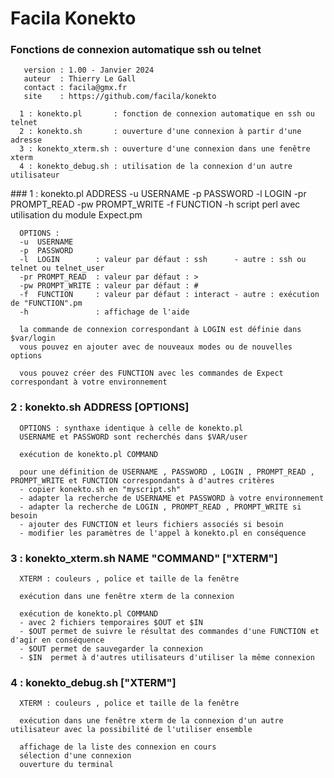 # Facila Konekto
###  Fonctions de connexion automatique ssh ou telnet
```
   version : 1.00 - Janvier 2024
   auteur  : Thierry Le Gall
   contact : facila@gmx.fr
   site    : https://github.com/facila/konekto

  1 : konekto.pl       : fonction de connexion automatique en ssh ou telnet
  2 : konekto.sh       : ouverture d'une connexion à partir d'une adresse
  3 : konekto_xterm.sh : ouverture d'une connexion dans une fenêtre xterm
  4 : konekto_debug.sh : utilisation de la connexion d'un autre utilisateur
```
### 1 : konekto.pl ADDRESS -u USERNAME -p PASSWORD -l LOGIN -pr PROMPT_READ -pw PROMPT_WRITE -f FUNCTION -h
      script perl avec utilisation du module Expect.pm

      OPTIONS :
      -u  USERNAME
      -p  PASSWORD
      -l  LOGIN        : valeur par défaut : ssh      - autre : ssh ou telnet ou telnet_user
      -pr PROMPT_READ  : valeur par défaut : >
      -pw PROMPT_WRITE : valeur par défaut : # 
      -f  FUNCTION     : valeur par défaut : interact - autre : exécution de "FUNCTION".pm
      -h               : affichage de l'aide

      la commande de connexion correspondant à LOGIN est définie dans $var/login
      vous pouvez en ajouter avec de nouveaux modes ou de nouvelles options 

      vous pouvez créer des FUNCTION avec les commandes de Expect correspondant à votre environnement

### 2 : konekto.sh ADDRESS [OPTIONS]

      OPTIONS : synthaxe identique à celle de konekto.pl
      USERNAME et PASSWORD sont recherchés dans $VAR/user

      exécution de konekto.pl COMMAND

      pour une définition de USERNAME , PASSWORD , LOGIN , PROMPT_READ , PROMPT_WRITE et FUNCTION correspondants à d'autres critères 
      - copier konekto.sh en "myscript.sh"
      - adapter la recherche de USERNAME et PASSWORD à votre environnement
      - adapter la recherche de LOGIN , PROMPT_READ , PROMPT_WRITE si besoin
      - ajouter des FUNCTION et leurs fichiers associés si besoin
      - modifier les paramètres de l'appel à konekto.pl en conséquence

### 3 : konekto_xterm.sh NAME "COMMAND" ["XTERM"]

      XTERM : couleurs , police et taille de la fenêtre

      exécution dans une fenêtre xterm de la connexion

      exécution de konekto.pl COMMAND
      - avec 2 fichiers temporaires $OUT et $IN
      - $OUT permet de suivre le résultat des commandes d'une FUNCTION et d'agir en conséquence
      - $OUT permet de sauvegarder la connexion
      - $IN  permet à d'autres utilisateurs d'utiliser la même connexion

### 4 : konekto_debug.sh ["XTERM"]

      XTERM : couleurs , police et taille de la fenêtre

      exécution dans une fenêtre xterm de la connexion d'un autre utilisateur avec la possibilité de l'utiliser ensemble

      affichage de la liste des connexion en cours 
      sélection d'une connexion
      ouverture du terminal
